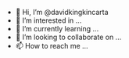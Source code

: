 - 👋 Hi, I’m @davidkingkincarta
- 👀 I’m interested in ...
- 🌱 I’m currently learning ...
- 💞️ I’m looking to collaborate on ...
- 📫 How to reach me ...

<!---
davidkingkincarta/davidkingkincarta is a ✨ special ✨ repository because its `README.md` (this file) appears on your GitHub profile.
You can click the Preview link to take a look at your changes.
--->
